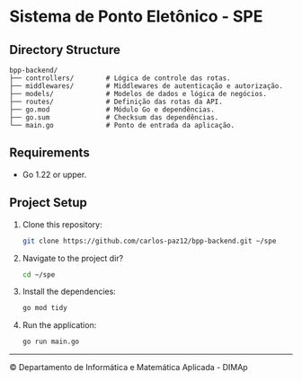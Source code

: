 # Sistema de Ponto Eletônico - SPE




## Directory Structure

```
bpp-backend/
├── controllers/        # Lógica de controle das rotas.
├── middlewares/        # Middlewares de autenticação e autorização.
├── models/             # Modelos de dados e lógica de negócios.
├── routes/             # Definição das rotas da API.
├── go.mod              # Módulo Go e dependências.
├── go.sum              # Checksum das dependências.
└── main.go             # Ponto de entrada da aplicação.
```



## Requirements

- Go 1.22 or upper.



## Project Setup

1. Clone this repository:

    ```sh
    git clone https://github.com/carlos-paz12/bpp-backend.git ~/spe
    ```

2. Navigate to the project dir?

    ```sh
    cd ~/spe
    ```

3. Install the dependencies:

    ```sh
    go mod tidy
    ```

4. Run the application:

    ```sh
    go run main.go
    ```



---

&copy; Departamento de Informática e Matemática Aplicada - DIMAp
